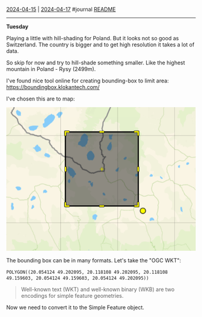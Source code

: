 [2024-04-15](2024-04-15.md) | [2024-04-17](2024-04-17.md)
#journal [README](../../README.md)

---
**Tuesday**

Playing a little with hill-shading for Poland. But it looks not so good as Switzerland. The country is bigger and to get high resolution it takes a lot of data.

So skip for now and try to hill-shade something smaller. Like the highest mountain in Poland - Rysy (2499m).

I've found nice tool online for creating bounding-box to limit area: https://boundingbox.klokantech.com/

I've chosen this are to map:

![](../_attachments/Pasted%20image%2020240416233000.png)

The bounding box can be in many formats. Let's take the "OGC WKT":
```
POLYGON((20.054124 49.202095, 20.118108 49.202095, 20.118108 49.159603, 20.054124 49.159603, 20.054124 49.202095))
```

> Well-known text (WKT) and well-known binary (WKB) are two encodings for simple feature geometries.

Now we need to convert it to the Simple Feature object.